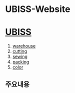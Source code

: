 # UBISS-Website

<!DOCTYPE html>
<html>
<head>
 <title>UBISS</title>
 <meta charset="utf-8">
</head>
<body>
<h1><a href="index.html">UBISS</a></h1>
<ol>
 <li><a href="1.html">warehouse</a></li>
 <li><a href="2.html">cutting</a></li>
 <li><a href="3.html">sewing</a></li>
 <li><a href="4.html">packing</a></li>
 <li><a href="5.html">color</a></li>
</ol>

<h2>주요내용</h2>
